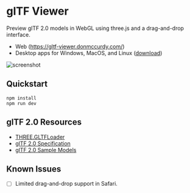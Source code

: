 # glTF Viewer

Preview glTF 2.0 models in WebGL using three.js and a drag-and-drop interface.

* Web (https://gltf-viewer.donmccurdy.com/)
* Desktop apps for Windows, MacOS, and Linux ([download](https://github.com/donmccurdy/three-gltf-viewer/releases))

![screenshot](https://user-images.githubusercontent.com/1848368/31580352-b7354096-b101-11e7-86d7-f07677835812.png)

## Quickstart

```
npm install
npm run dev
```

## glTF 2.0 Resources

- [THREE.GLTFLoader](https://github.com/mrdoob/three.js/blob/dev/examples/js/loaders/GLTFLoader.js)
- [glTF 2.0 Specification](https://github.com/KhronosGroup/glTF/blob/master/specification/2.0/README.md)
- [glTF 2.0 Sample Models](https://github.com/KhronosGroup/glTF-Sample-Models/tree/master/2.0/)

## Known Issues

- [ ] Limited drag-and-drop support in Safari.
